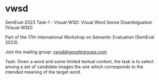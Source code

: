 # vwsd
SemEval-2023 Task-1 - Visual-WSD: Visual Word Sense Disambiguation (Visual-WSD)

Part of the 17th International Workshop on Semantic Evaluation (SemEval 2023).

Join the mailing group: vwsd@googlegroups.com

Task: Given a word and some limited textual context, the task is to select among a set of candidate images the one which corresponds to the intended meaning of the target word.
